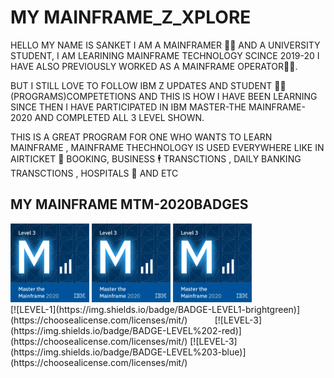 
# MY MAINFRAME_Z_XPLORE

HELLO MY NAME IS SANKET I AM A MAINFRAMER 👨‍💻 AND A UNIVERSITY STUDENT, I AM LEARINING MAINFRAME TECHNOLOGY SCINCE 2019-20
I HAVE ALSO PREVIOUSLY WORKED AS A MAINFRAME OPERATOR👷‍♂️.

BUT I STILL LOVE TO FOLLOW IBM Z UPDATES AND STUDENT 🧑‍🎓 (PROGRAMS)COMPETETIONS AND THIS IS HOW I HAVE BEEN LEARNING SINCE THEN 
I HAVE PARTICIPATED IN IBM MASTER-THE MAINFRAME-2020 AND COMPLETED ALL 3 LEVEL SHOWN.

THIS IS A GREAT PROGRAM FOR ONE WHO WANTS TO LEARN MAINFRAME , MAINFRAME THECHNOLOGY IS USED EVERYWHERE LIKE IN AIRTICKET 🎫 BOOKING, BUSINESS 🕴️ TRANSCTIONS , DAILY BANKING TRANSCTIONS , HOSPITALS 🏥 AND ETC





## MY MAINFRAME MTM-2020BADGES


<div align="left"><img src="/master-the-mainframe-2020-level-3.png" alt="master-the-mainframe-2020-level-3" width="25%;"  div align="centre" </p> <img src="/master-the-mainframe-2020-level-3.png" alt="master-the-mainframe-2020-level-3" width="25%;"  div align="centre"  </p> <img src="/master-the-mainframe-2020-level-3.png" alt="master-the-mainframe-2020-level-3" width="25%;" />
  
<div align="left">[![LEVEL-1](https://img.shields.io/badge/BADGE-LEVEL1-brightgreen)](https://choosealicense.com/licenses/mit/) &nbsp;&nbsp;&nbsp;&nbsp;&nbsp;&nbsp;&nbsp;&nbsp;&nbsp; [![LEVEL-3](https://img.shields.io/badge/BADGE-LEVEL%202-red)](https://choosealicense.com/licenses/mit/)
  [![LEVEL-3](https://img.shields.io/badge/BADGE-LEVEL%203-blue)](https://choosealicense.com/licenses/mit/)
  

